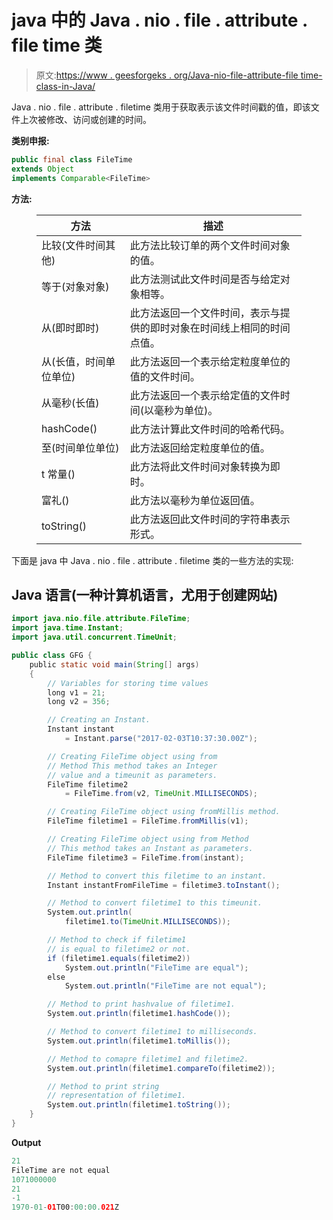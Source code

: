 # java 中的 Java . nio . file . attribute . file time 类

> 原文:[https://www . geesforgeks . org/Java-nio-file-attribute-file time-class-in-Java/](https://www.geeksforgeeks.org/java-nio-file-attribute-filetime-class-in-java/)

Java . nio . file . attribute . filetime 类用于获取表示该文件时间戳的值，即该文件上次被修改、访问或创建的时间。

**类别申报:**

```java
public final class FileTime
extends Object
implements Comparable<FileTime>
```

**方法:**

<figure class="table">

| **方法** | **描述** |
| --- | --- |
| 比较(文件时间其他) | 此方法比较订单的两个文件时间对象的值。 |
| 等于(对象对象) | 此方法测试此文件时间是否与给定对象相等。 |
| 从(即时即时) | 此方法返回一个文件时间，表示与提供的即时对象在时间线上相同的时间点值。 |
| 从(长值，时间单位单位) | 此方法返回一个表示给定粒度单位的值的文件时间。 |
| 从毫秒(长值) | 此方法返回一个表示给定值的文件时间(以毫秒为单位)。 |
| hashCode() | 此方法计算此文件时间的哈希代码。 |
| 至(时间单位单位) | 此方法返回给定粒度单位的值。 |
| t 常量() | 此方法将此文件时间对象转换为即时。 |
| 富礼() | 此方法以毫秒为单位返回值。 |
| toString() | 此方法返回此文件时间的字符串表示形式。 |

</figure>

下面是 java 中 Java . nio . file . attribute . filetime 类的一些方法的实现:

## Java 语言(一种计算机语言，尤用于创建网站)

```java
import java.nio.file.attribute.FileTime;
import java.time.Instant;
import java.util.concurrent.TimeUnit;

public class GFG {
    public static void main(String[] args)
    {
        // Variables for storing time values
        long v1 = 21;
        long v2 = 356;

        // Creating an Instant.
        Instant instant
            = Instant.parse("2017-02-03T10:37:30.00Z");

        // Creating FileTime object using from
        // Method This method takes an Integer
        // value and a timeunit as parameters.
        FileTime filetime2
            = FileTime.from(v2, TimeUnit.MILLISECONDS);

        // Creating FileTime object using fromMillis method.
        FileTime filetime1 = FileTime.fromMillis(v1);

        // Creating FileTime object using from Method
        // This method takes an Instant as parameters.
        FileTime filetime3 = FileTime.from(instant);

        // Method to convert this filetime to an instant.
        Instant instantFromFileTime = filetime3.toInstant();

        // Method to convert filetime1 to this timeunit.
        System.out.println(
            filetime1.to(TimeUnit.MILLISECONDS));

        // Method to check if filetime1
        // is equal to filetime2 or not.
        if (filetime1.equals(filetime2))
            System.out.println("FileTime are equal");
        else
            System.out.println("FileTime are not equal");

        // Method to print hashvalue of filetime1.
        System.out.println(filetime1.hashCode());

        // Method to convert filetime1 to milliseconds.
        System.out.println(filetime1.toMillis());

        // Method to comapre filetime1 and filetime2.
        System.out.println(filetime1.compareTo(filetime2));

        // Method to print string
        // representation of filetime1.
        System.out.println(filetime1.toString());
    }
}
```

**Output**

```java
21
FileTime are not equal
1071000000
21
-1
1970-01-01T00:00:00.021Z
```